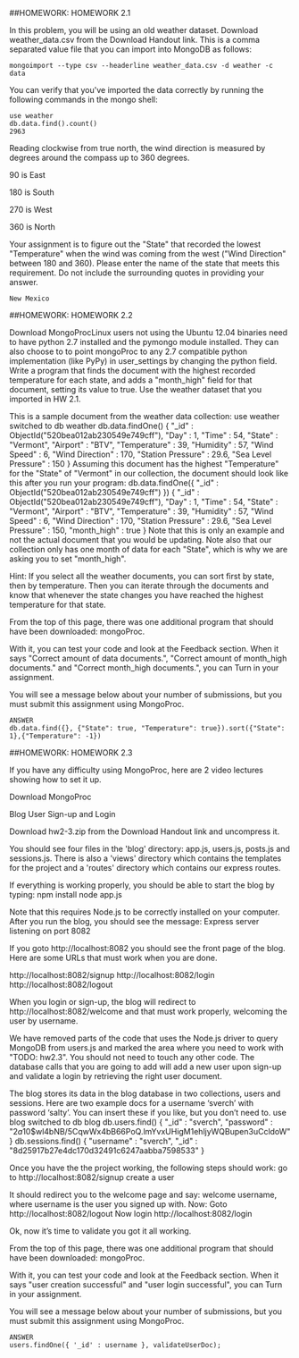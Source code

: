 ##HOMEWORK: HOMEWORK 2.1

In this problem, you will be using an old weather dataset. Download weather_data.csv from the Download Handout link. This is a comma separated value file that you can import into MongoDB as follows:

    mongoimport --type csv --headerline weather_data.csv -d weather -c data

You can verify that you've imported the data correctly by running the following commands in the mongo shell:

    use weather
    db.data.find().count()
    2963

Reading clockwise from true north, the wind direction is measured by degrees around the compass up to 360 degrees. 

90 is East

180 is South

270 is West

360 is North

Your assignment is to figure out the "State" that recorded the lowest "Temperature" when the wind was coming from the west ("Wind Direction" between 180 and 360). Please enter the name of the state that meets this requirement. Do not include the surrounding quotes in providing your answer.

    New Mexico





##HOMEWORK: HOMEWORK 2.2

Download MongoProcLinux users not using the Ubuntu 12.04 binaries need to have python 2.7 installed and the pymongo module installed. They can also choose to to point mongoProc to any 2.7 compatible python implementation (like PyPy) in user_settings by changing the python field.
Write a program that finds the document with the highest recorded temperature for each state, and adds a "month_high" field for that document, setting its value to true. Use the weather dataset that you imported in HW 2.1. 

This is a sample document from the weather data collection:
    use weather
switched to db weather
    db.data.findOne()
{
    "_id" : ObjectId("520bea012ab230549e749cff"),
    "Day" : 1,
    "Time" : 54,
    "State" : "Vermont",
    "Airport" : "BTV",
    "Temperature" : 39,
    "Humidity" : 57,
    "Wind Speed" : 6,
    "Wind Direction" : 170,
    "Station Pressure" : 29.6,
    "Sea Level Pressure" : 150
}
Assuming this document has the highest "Temperature" for the "State" of "Vermont" in our collection, the document should look like this after you run your program:
db.data.findOne({ "_id" : ObjectId("520bea012ab230549e749cff") })
{
    "_id" : ObjectId("520bea012ab230549e749cff"),
    "Day" : 1,
    "Time" : 54,
    "State" : "Vermont",
    "Airport" : "BTV",
    "Temperature" : 39,
    "Humidity" : 57,
    "Wind Speed" : 6,
    "Wind Direction" : 170,
    "Station Pressure" : 29.6,
    "Sea Level Pressure" : 150,
    "month_high" : true
}
Note that this is only an example and not the actual document that you would be updating. Note also that our collection only has one month of data for each "State", which is why we are asking you to set "month_high".

Hint: If you select all the weather documents, you can sort first by state, then by temperature. Then you can iterate through the documents and know that whenever the state changes you have reached the highest temperature for that state. 

From the top of this page, there was one additional program that should have been downloaded: mongoProc. 

With it, you can test your code and look at the Feedback section. When it says "Correct amount of data documents.", "Correct amount of month_high documents." and "Correct month_high documents.", you can Turn in your assignment. 

You will see a message below about your number of submissions, but you must submit this assignment using MongoProc.

    ANSWER
    db.data.find({}, {"State": true, "Temperature": true}).sort({"State": 1},{"Temperature": -1})


##HOMEWORK: HOMEWORK 2.3

If you have any difficulty using MongoProc, here are 2 video lectures showing how to set it up. 

Download MongoProc 

Blog User Sign-up and Login 

Download hw2-3.zip from the Download Handout link and uncompress it. 

You should see four files in the 'blog' directory: app.js, users.js, posts.js and sessions.js. There is also a 'views' directory which contains the templates for the project and a 'routes' directory which contains our express routes. 

If everything is working properly, you should be able to start the blog by typing: 
    npm install
    node app.js

Note that this requires Node.js to be correctly installed on your computer.
After you run the blog, you should see the message: 
Express server listening on port 8082

If you goto http://localhost:8082 you should see the front page of the blog. Here are some URLs that must work when you are done. 

http://localhost:8082/signup
http://localhost:8082/login
http://localhost:8082/logout

When you login or sign-up, the blog will redirect to http://localhost:8082/welcome and that must work properly, welcoming the user by username. 

We have removed parts of the code that uses the Node.js driver to query MongoDB from users.js and marked the area where you need to work with "TODO: hw2.3". You should not need to touch any other code. The database calls that you are going to add will add a new user upon sign-up and validate a login by retrieving the right user document. 

The blog stores its data in the blog database in two collections, users and sessions. Here are two example docs for a username ‘sverch’ with password ‘salty’. You can insert these if you like, but you don’t need to. 
    use blog
switched to db blog
    db.users.find()
{ "_id" : "sverch", "password" : "$2a$10$wl4bNB/5CqwWx4bB66PoQ.lmYvxUHigM1ehljyWQBupen3uCcldoW" }
    db.sessions.find()
{ "username" : "sverch", "_id" : "8d25917b27e4dc170d32491c6247aabba7598533" }
    
Once you have the the project working, the following steps should work: 
go to http://localhost:8082/signup
create a user

It should redirect you to the welcome page and say: welcome username, where username is the user you signed up with. Now: 
    Goto http://localhost:8082/logout
    Now login http://localhost:8082/login

Ok, now it’s time to validate you got it all working. 

From the top of this page, there was one additional program that should have been downloaded: mongoProc. 

With it, you can test your code and look at the Feedback section. When it says "user creation successful" and "user login successful", you can Turn in your assignment. 

You will see a message below about your number of submissions, but you must submit this assignment using MongoProc.



    ANSWER
    users.findOne({ '_id' : username }, validateUserDoc);












